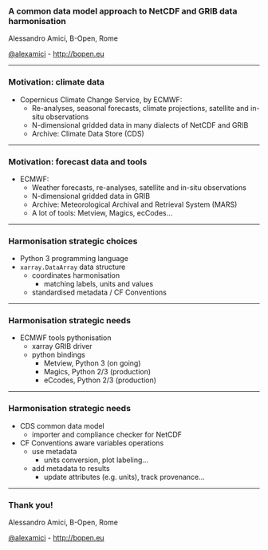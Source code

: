 
### A common data model approach to NetCDF and GRIB data harmonisation

Alessandro Amici, B-Open, Rome

[@alexamici](https://twitter.com/alexamici) - http://bopen.eu

---

### Motivation: climate data

 * Copernicus Climate Change Service, by ECMWF:
   * Re-analyses, seasonal forecasts, climate projections, satellite and in-situ observations
   * N-dimensional gridded data in many dialects of NetCDF and GRIB
   * Archive: Climate Data Store (CDS)

---

### Motivation: forecast data and tools

 * ECMWF:
   * Weather forecasts, re-analyses, satellite and in-situ observations
   * N-dimensional gridded data in GRIB
   * Archive: Meteorological Archival and Retrieval System (MARS)
   * A lot of tools: Metview, Magics, ecCodes...

---

### Harmonisation strategic choices

 * Python 3 programming language
 * `xarray.DataArray` data structure
   * coordinates harmonisation
     * matching labels, units and values
   * standardised metadata / CF Conventions

---

### Harmonisation strategic needs

 * ECMWF tools pythonisation
   * xarray GRIB driver
   * python bindings
     * Metview, Python 3 (on going)
     * Magics, Python 2/3 (production)
     * eCcodes, Python 2/3 (production)

---

### Harmonisation strategic needs

 * CDS common data model
   * importer and compliance checker for NetCDF
 * CF Conventions aware variables operations
   * use metadata
     * units conversion, plot labeling...
   * add metadata to results
     * update attributes (e.g. units), track provenance...

---


### Thank you!

Alessandro Amici, B-Open, Rome

[@alexamici](https://twitter.com/alexamici) - http://bopen.eu
